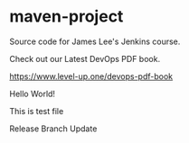# maven-project
Source code for James Lee's Jenkins course.

Check out our Latest DevOps PDF book.

https://www.level-up.one/devops-pdf-book



Hello World!

This is test file

Release Branch Update

